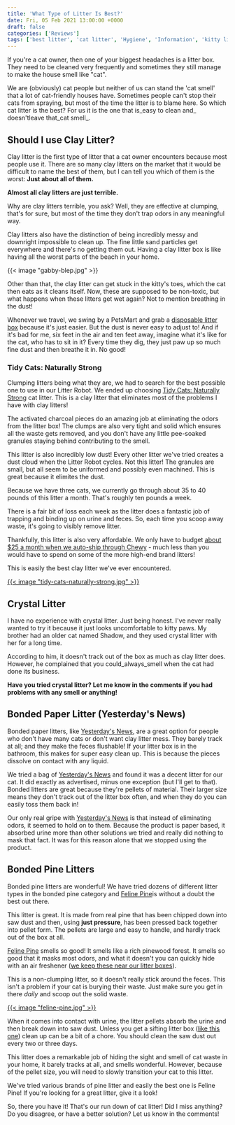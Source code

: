 ```yaml
---
title: 'What Type of Litter Is Best?'
date: Fri, 05 Feb 2021 13:00:00 +0000
draft: false
categories: ['Reviews']
tags: ['best litter', 'cat litter', 'Hygiene', 'Information', 'kitty litter']
---
```


If you're a cat owner, then one of your biggest headaches is a litter box. They need to be cleaned very frequently and sometimes they still manage to make the house smell like "cat".

We are (obviously) cat people but neither of us can stand the 'cat smell' that a lot of cat-friendly houses have. Sometimes people can't stop their cats from spraying, but most of the time the litter is to blame here. So which cat litter is the best? For us it is the one that is_easy to clean and_ doesn'tleave that_cat smell_.

## Should I use Clay Litter?

Clay litter is the first type of litter that a cat owner encounters because most people use it. There are so many clay litters on the market that it would be difficult to name the best of them, but I can tell you which of them is the worst: **Just about all of them.**

**Almost all clay litters are just terrible.**

Why are clay litters terrible, you ask? Well, they are effective at clumping, that's for sure, but most of the time they don't trap odors in any meaningful way.

Clay litters also have the distinction of being incredibly messy and downright impossible to clean up. The fine little sand particles get everywhere and there's no getting them out. Having a clay litter box is like having all the worst parts of the beach in your home.

{{< image "gabby-blep.jpg" >}}

Other than that, the clay litter can get stuck in the kitty's toes, which the cat then eats as it cleans itself. Now, these are supposed to be non-toxic, but what happens when these litters get wet again? Not to mention breathing in the dust!

Whenever we travel, we swing by a PetsMart and grab a [disposable litter box](https://amzn.to/3qHuGIn) because it's just easier. But the dust is never easy to adjust to! And if it's bad for me, six feet in the air and ten feet away, imagine what it's like for the cat, who has to sit in it? Every time they dig, they just paw up so much fine dust and then breathe it in. No good!

### Tidy Cats: Naturally Strong

Clumping litters being what they are, we had to search for the best possible one to use in our Litter Robot. We ended up choosing [Tidy Cats: Naturally Strong](https://www.dpbolvw.net/b274gv30v2IKJJMMLNKRIKNMLLJMQ?url=https%3A%2F%2Fwww.chewy.com%2Ftidy-cats-naturally-strong-unscented%2Fdp%2F290712) cat litter. This is a clay litter that eliminates most of the problems I have with clay litters!

The activated charcoal pieces do an amazing job at eliminating the odors from the litter box! The clumps are also very tight and solid which ensures all the waste gets removed, and you don't have any little pee-soaked granules staying behind contributing to the smell.

This litter is also incredibly low dust! Every other litter we've tried creates a dust cloud when the Litter Robot cycles. Not this litter! The granules are small, but all seem to be uniformed and possibly even machined. This is great because it elimites the dust.

Because we have three cats, we currently go through about 35 to 40 pounds of this litter a month. That's roughly ten pounds a week.

There is a fair bit of loss each week as the litter does a fantastic job of trapping and binding up on urine and feces. So, each time you scoop away waste, it's going to visibly remove litter.

Thankfully, this litter is also very affordable. We only have to budget [about $25 a month when we auto-ship through Chewy](https://www.dpbolvw.net/b274gv30v2IKJJMMLNKRIKNMLLJMQ?url=https%3A%2F%2Fwww.chewy.com%2Ftidy-cats-naturally-strong-unscented%2Fdp%2F290712) - much less than you would have to spend on some of the more high-end brand litters!

This is easily the best clay litter we've ever encountered.

[{{< image "tidy-cats-naturally-strong.jpg" >}}](https://www.dpbolvw.net/b274gv30v2IKJJMMLNKRIKNMLLJMQ?url=https%3A%2F%2Fwww.chewy.com%2Ftidy-cats-naturally-strong-unscented%2Fdp%2F290712)

## Crystal Litter

I have no experience with crystal litter. Just being honest. I've never really wanted to try it because it just looks uncomfortable to kitty paws. My brother had an older cat named Shadow, and they used crystal litter with her for a long time.

According to him, it doesn't track out of the box as much as clay litter does. However, he complained that you could_always_smell when the cat had done its business.

**Have you tried crystal litter? Let me know in the comments if you had problems with any smell or anything!**

## Bonded Paper Litter (Yesterday's News)

Bonded paper litters, like [Yesterday's News](https://amzn.to/3rjUXvt), are a great option for people who don't have many cats or don't want clay litter mess. They barely track at all; and they make the feces flushable! If your litter box is in the bathroom, this makes for super easy clean up. This is because the pieces dissolve on contact with any liquid.

We tried a bag of [Yesterday's News](https://amzn.to/3rjUXvt) and found it was a decent litter for our cat. It did exactly as advertised, minus one exception (but I'll get to that). Bonded litters are great because they're pellets of material. Their larger size means they don't track out of the litter box often, and when they do you can easily toss them back in!

Our only real gripe with [Yesterday's News](https://amzn.to/3rjUXvt) is that instead of eliminating odors, it seemed to hold on to them. Because the product is paper based, it absorbed urine more than other solutions we tried and really did nothing to mask that fact. It was for this reason alone that we stopped using the product.

## Bonded Pine Litters

Bonded pine litters are wonderful! We have tried dozens of different litter types in the bonded pine category and [Feline Pine](https://amzn.to/3cFlYFz)is without a doubt the best out there.

This litter is great. It is made from real pine that has been chipped down into saw dust and then, using **just pressure**, has been pressed back together into pellet form. The pellets are large and easy to handle, and hardly track out of the box at all.



[Feline Pine](https://amzn.to/3cFlYFz) smells so good! It smells like a rich pinewood forest. It smells so good that it masks most odors, and what it doesn't you can quickly hide with an air freshener ([we keep these near our litter boxes](https://amzn.to/36JsHul)).

This is a non-clumping litter, so it doesn't really stick around the feces. This isn't a problem if your cat is burying their waste. Just make sure you get in there *daily* and scoop out the solid waste.

[{{< image "feline-pine.jpg" >}}](https://amzn.to/3cFlYFz)

When it comes into contact with urine, the litter pellets absorb the urine and then break down into saw dust. Unless you get a sifting litter box ([like this one](https://amzn.to/36LmA8H)) clean up can be a bit of a chore. You should clean the saw dust out every two or three days.

This litter does a remarkable job of hiding the sight and smell of cat waste in your home, it barely tracks at all, and smells wonderful. However, because of the pellet size, you will need to slowly transition your cat to this litter.

We've tried various brands of pine litter and easily the best one is Feline Pine! If you're looking for a great litter, give it a look!

So, there you have it! That's our run down of cat litter! Did I miss anything? Do you disagree, or have a better solution? Let us know in the comments!